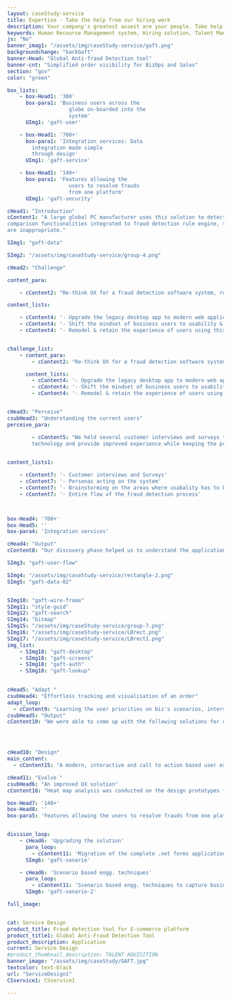 ```yaml
---
layout: caseStudy-service
title: Expertise - Take the help from our hiring work
description: Your company's greatest assest are your people. Take help our hiring experts to recruit the best desired talents.
keywords: Human Recourse Management system, Hiring solution, Talent Management Software, Application Tracking System, AI-Enabled, Recruitment Management software, recruitment system, Talent CRM, HR Software, Bangalore, India
js: "No"
banner_imag1: "/assets/img/caseStudy-service/gaft.png"
backgroundchange: "backGaft"
banner-Head: "Global Anti-fraud Detection tool"
banner-cnt: "Simplified order visibility for BizOps and Sales"
section: "gov"
color: "green"

box_lists:
    - box-Head1: '300'
      box-para1: 'Business users across the
                    globe on-boarded into the
                    system'
      UImg1: 'gaft-user'

    - box-Head1: '700+'
      box-para1: 'Integration services: Data
        integration made simple
        through design'
      UImg1: 'gaft-service'

    - box-Head1: '140+'
      box-para1: 'Features allowing the
                    users to resolve frauds
                    from one platform'
      UImg1: 'gaft-security'

cHead1: "Introduction"
cContent1: "A large global PC manufacturer uses this solution to detect e-commerce frauds, dubious monetary transactions & geo trade compliance. This application contains complex search and
comparison functionalities integrated to fraud detection rule engine, to flag transactions that
are inappropriate."

SImg1: "gaft-data"

SImg2: "/assets/img/caseStudy-service/group-4.png"

cHead2: "Challenge"

content_para:

    - cContent2: "Re-think UX for a fraud detection software system, run actively till date by a global tech giant that is still functional from last 20 years."

content_lists:

    - cContent4: '- Upgrade the legacy desktop app to modern web application'
    - cContent4: '- Shift the mindset of business users to usability & minimalism aspects'
    - cContent4: '- Remodel & retain the experience of users using this 20 yr. old app'


challenge_list:
    - content_para:
        - cContent2: "Re-think UX for a fraud detection software system, run actively till date by a global tech giant that is still functional from last 20 years."

      content_lists:
        - cContent4: '- Upgrade the legacy desktop app to modern web application'
        - cContent4: '- Shift the mindset of business users to usability & minimalism aspects'
        - cContent4: '- Remodel & retain the experience of users using this 20 yr. old app'


cHead3: "Perceive"
csubHead3: "Understanding the current users"
perceive_para:

        - cContent5: "We held several customer interviews and surveys to understand the pros and cons of the existing application. We needed the data to re-imagine this legacy native app before migrating to
        technology and provide improved experience while keeping the process intact."
       

content_lists1:

    - cContent7: '- Customer interviews and Surveys'
    - cContent7: '- Personas acting on the system'
    - cContent7: '- Brainstorming on the areas where usabality has to be improved '
    - cContent7: '- Entire flow of the fraud detection process'



box-Head4: '700+'
box-Head5: ''
box-para4: 'Integration services'

cHead4: "Output"
cContent8: "Our discovery phase helped us to understand the application in and out, so that we could come up with a better experience. We conceptualized a fresh look on how the app should be designed and navigate. We finalized on various patterns, while retaining user sensibility to the legacy app."

SImg3: "gaft-user-flow"

SImg4: "/assets/img/caseStudy-service/rectangle-2.png"
SImg5: "gaft-data-02"


SImg10: "gaft-wire-frame"
SImg11: "style-guid"
SImg12: "gaft-search"
SImg14: "bitmap"
SImg15: "/assets/img/caseStudy-service/group-7.png"
SImg16: "/assets/img/caseStudy-service/LBrect.png"
SImg17: "/assets/img/caseStudy-service/LBrect1.png"
img_list:
    - SImg18: "gaft-desktop"
    - SImg18: "gaft-screens"
    - SImg18: "gaft-auth"
    - SImg18: "gaft-lookup"
    

cHead5: "Adapt "
csubHead4: "Effortless tracking and visualisation of an order"
adapt_loop:
  - cContent9: "Learning the user priorities on biz's scenarios, interviews with high frequency users to understand the pain-points, outcome based discussion on the scenarios to draw insights and achieve call to action for every user scenarios reducing to 2 - 3 clicks."
csubHead5: "Output"
cContent10: "We were able to come up with the following solutions for our customers:"




cHead10: "Design"
main_content:
  - cContent15: "A modern, interactive and call to action based user experience."

cHead11: "Evolve "
csubHead6: "An improved UX solution"
cContent16: "Heat map analysis was conducted on the design prototypes for validation with the business users. Over few iterations, we were able to achieve the desired outcome for the multi-user system by retaining the old world charm with applied UX principles and methods at scale. "

box-Head7: '140+'
box-Head8: ''
box-para5: 'Features allowing the users to resolve frauds from one platform'


division_loop:
    - cHead6: 'Upgrading the solution'
      para_loop:
        - cContent11: 'Migration of the complete .net forms application to a cloud based solution while keeping all the 700+ integration services intact.'
      SImg6: 'gaft-senario'

    - cHead6: 'Scenario based engg. techniques'
      para_loop:
        - cContent11: 'Scenario based engg. techniques to capture business outcomes.'
      SImg6: 'gaft-senario-2'

full_image:


cat: Service Design
product_title: Fraud detection tool for E-commerce platform
product_title1: Global Anti-Fraud Detection Tool
product_description: Application
current: Service Design
#product_thumbnail_description: TALENT AQUISITION
banner_image: "/assets/img/caseStudy/GAFT.jpg"
textcolor: text-black
url: "ServiceDesign1"
CSservice1: CSservice1

---
```

